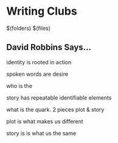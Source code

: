 # Writing Clubs

$(folders)
$(files)

## David Robbins Says...

identity is rooted in action

spoken words are desire

who is the

story has repeatable identifiable elements

what is the quark. 2 pieces plot & story

  

plot is what makes us different

story is is what us the same
<!--stackedit_data:
eyJoaXN0b3J5IjpbLTQwNzMzOTk2MSwtNzIyMTkwMzE2LC00ND
YyNDc2MTddfQ==
-->